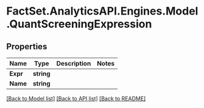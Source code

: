 # FactSet.AnalyticsAPI.Engines.Model.QuantScreeningExpression

## Properties

Name | Type | Description | Notes
------------ | ------------- | ------------- | -------------
**Expr** | **string** |  | 
**Name** | **string** |  | 

[[Back to Model list]](../README.md#documentation-for-models) [[Back to API list]](../README.md#documentation-for-api-endpoints) [[Back to README]](../README.md)

